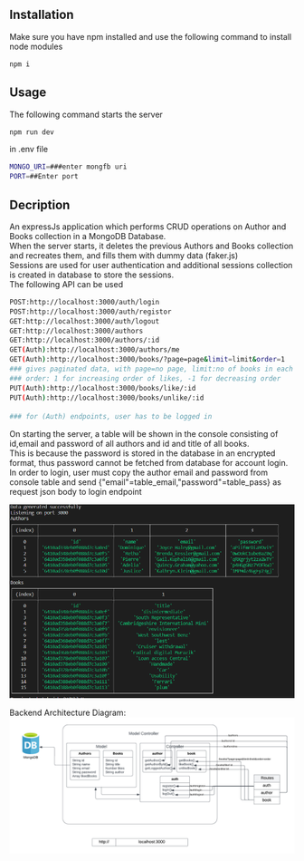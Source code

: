 ## Installation

Make sure you have npm installed and use the following command to install node modules 
```bash
npm i
```

## Usage
The following command starts the server
```bash
npm run dev
```
in .env file
```bash
MONGO_URI=###enter mongfb uri
PORT=##Enter port
```

## Decription
An expressJs application which performs CRUD operations on Author and Books collection in a MongoDB Database.  
When the server starts, it deletes the previous Authors and Books collection and recreates them, and fills them with dummy data (faker.js)  
Sessions are used for user authentication and additional sessions collection is created in database to store the sessions.  
The following API can be used
```bash
POST:http://localhost:3000/auth/login
POST:http://localhost:3000/auth/registor
GET:http://localhost:3000/auth/logout
GET:http://localhost:3000/authors
GET:http://localhost:3000/authors/:id
GET(Auth):http://localhost:3000/authors/me
GET(Auth):http://localhost:3000/books/?page=page&limit=limit&order=1
### gives paginated data, with page=no page, limit:no of books in each page,
### order: 1 for increasing order of likes, -1 for decreasing order
PUT(Auth):http://localhost:3000/books/like/:id
PUT(Auth):http://localhost:3000/books/unlike/:id

### for (Auth) endpoints, user has to be logged in
```
On starting the server, a table will be shown in the console consisting of id,email and password of all authors and id and title of all books.   
This is because the password is stored in the database in an encrypted format, thus password cannot be fetched from database for account login.
In order to login, user must copy the author email and password from console table and send {"email"=table_email,"password"=table_pass} as request json body to login endpoint


![alt text](https://github.com/renovX/PetPerfect/blob/main/tableformat.png?raw=true)
   
Backend Architecture Diagram:
![alt text](https://github.com/renovX/PetPerfect/blob/main/BackendArchitecture.png?raw=true)
